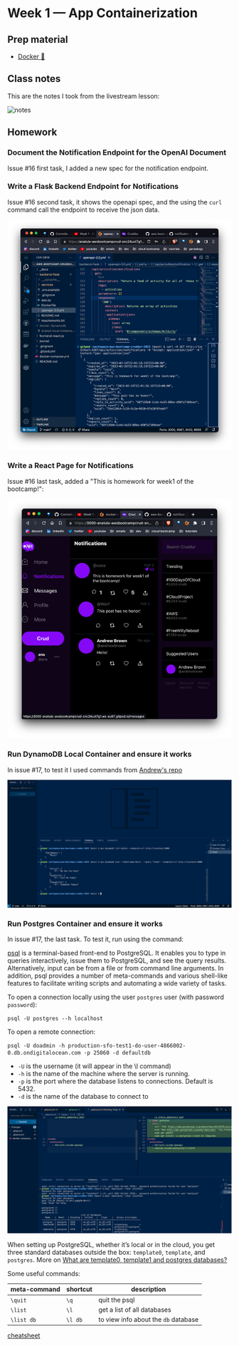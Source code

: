 # Week 1 — App Containerization
## Prep material

- [Docker :whale:](./notes/docker.md)
## Class notes 
This are the notes I took from the livestream lesson:

![notes](./assets/week1/notes_livestream_week1.jpg)

## Homework

### Document the Notification Endpoint for the OpenAI Document
Issue #16 first task, I added a new spec for the notification endpoint.
### Write a Flask Backend Endpoint for Notifications
Issue #16 second task, it shows the openapi spec, and the using the `curl` command call the endpoint to receive the json data.

![backend notifications](./assets/week1/notifications-openapi-backend.png)

### Write a React Page for Notifications
Issue #16 last task, added a "This is homework for week1 of the bootcamp!":

![frontend notifications](./assets/week1/notifications-front.png)
### Run DynamoDB Local Container and ensure it works

In issue #17, to test it I used commands from [Andrew's repo](https://github.com/100DaysOfCloud/challenge-dynamodb-local)

![local dynamodb](./assets/week1/local-dynamodb.png)

### Run Postgres Container and ensure it works
In issue #17, the last task. To test it, run using the command:

 [psql](https://www.postgresql.org/docs/current/app-psql.html) is a terminal-based front-end to PostgreSQL. It enables you to type in queries interactively, issue them to PostgreSQL, and see the query results. Alternatively, input can be from a file or from command line arguments. In addition, psql provides a number of meta-commands and various shell-like features to facilitate writing scripts and automating a wide variety of tasks.

To open a connection locally using the user `postgres` user (with password `password`):
```
psql -U postgres --h localhost
```
To open a remote connection:
```
psql -U doadmin -h production-sfo-test1-do-user-4866002-0.db.ondigitalocean.com -p 25060 -d defaultdb
```
- `-U` is the username (it will appear in the \l command)
- `-h` is the name of the machine where the server is running.
- `-p` is the port where the database listens to connections. Default is 5432.
- `-d` is the name of the database to connect to

![postgres client](./assets/week1/postgre-client-ok.png)

When setting up PostgreSQL, whether it’s local or in the cloud, you get three standard databases outside the box: `template0`, `template`, and `postgres`. More on [What are template0, template1 and postgres databases?](https://stackoverflow.com/a/51122978/5425908)

Some useful commands:

|meta-command|shortcut|description|
| ---- | ---- | ---- |
|`\quit`| `\q`| quit the psql
| `\list` | `\l`| get a list of all databases
| `\list db`|`\l db`| to view info about the `db` database

[cheatsheet](https://tomcam.github.io/postgres/)